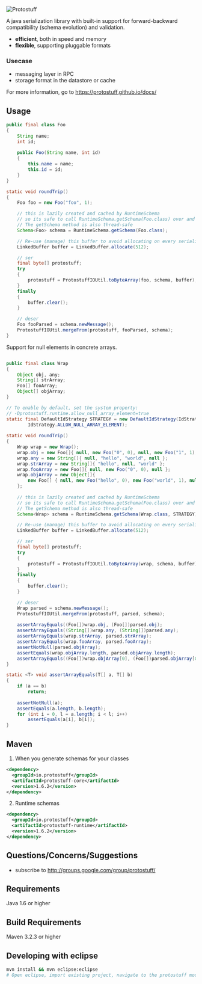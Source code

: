 
![Protostuff](https://protostuff.github.io/images/protostuff_300x100.png)

A java serialization library with built-in support for forward-backward compatibility (schema evolution) and validation.

- **efficient**, both in speed and memory
- **flexible**, supporting pluggable formats

### Usecase
- messaging layer in RPC
- storage format in the datastore or cache

For more information, go to https://protostuff.github.io/docs/

## Usage
```java
public final class Foo
{
    String name;
    int id;
    
    public Foo(String name, int id)
    {
        this.name = name;
        this.id = id;
    }
}

static void roundTrip()
{
    Foo foo = new Foo("foo", 1);

    // this is lazily created and cached by RuntimeSchema
    // so its safe to call RuntimeSchema.getSchema(Foo.class) over and over
    // The getSchema method is also thread-safe
    Schema<Foo> schema = RuntimeSchema.getSchema(Foo.class);

    // Re-use (manage) this buffer to avoid allocating on every serialization
    LinkedBuffer buffer = LinkedBuffer.allocate(512);

    // ser
    final byte[] protostuff;
    try
    {
        protostuff = ProtostuffIOUtil.toByteArray(foo, schema, buffer);
    }
    finally
    {
        buffer.clear();
    }

    // deser
    Foo fooParsed = schema.newMessage();
    ProtostuffIOUtil.mergeFrom(protostuff, fooParsed, schema);
}
```

Support for null elements in concrete arrays.
```java

public final class Wrap
{
    Object obj, any;
    String[] strArray;
    Foo[] fooArray;
    Object[] objArray;
}

// To enable by default, set the system property:
// -Dprotostuff.runtime.allow_null_array_element=true
static final DefaultIdStrategy STRATEGY = new DefaultIdStrategy(IdStrategy.DEFAULT_FLAGS | 
        IdStrategy.ALLOW_NULL_ARRAY_ELEMENT);
        
static void roundTrip()
{
    Wrap wrap = new Wrap();
    wrap.obj = new Foo[]{ null, new Foo("0", 0), null, new Foo("1", 1), null };
    wrap.any = new String[]{ null, "hello", "world", null };
    wrap.strArray = new String[]{ "hello", null, "world" };
    wrap.fooArray = new Foo[]{ null, new Foo("0", 0), null };
    wrap.objArray = new Object[]{
        new Foo[] { null, new Foo("hello", 0), new Foo("world", 1), null }
    };
    
    // this is lazily created and cached by RuntimeSchema
    // so its safe to call RuntimeSchema.getSchema(Foo.class) over and over
    // The getSchema method is also thread-safe
    Schema<Wrap> schema = RuntimeSchema.getSchema(Wrap.class, STRATEGY);

    // Re-use (manage) this buffer to avoid allocating on every serialization
    LinkedBuffer buffer = LinkedBuffer.allocate(512);

    // ser
    final byte[] protostuff;
    try
    {
        protostuff = ProtostuffIOUtil.toByteArray(wrap, schema, buffer);
    }
    finally
    {
        buffer.clear();
    }

    // deser
    Wrap parsed = schema.newMessage();
    ProtostuffIOUtil.mergeFrom(protostuff, parsed, schema);
    
    assertArrayEquals((Foo[])wrap.obj, (Foo[])parsed.obj);
    assertArrayEquals((String[])wrap.any, (String[])parsed.any);
    assertArrayEquals(wrap.strArray, parsed.strArray);
    assertArrayEquals(wrap.fooArray, parsed.fooArray);
    assertNotNull(parsed.objArray);
    assertEquals(wrap.objArray.length, parsed.objArray.length);
    assertArrayEquals((Foo[])wrap.objArray[0], (Foo[])parsed.objArray[0]);
}

static <T> void assertArrayEquals(T[] a, T[] b)
{
    if (a == b)
        return;
    
    assertNotNull(a);
    assertEquals(a.length, b.length);
    for (int i = 0, l = a.length; i < l; i++)
        assertEquals(a[i], b[i]);
}

```

## Maven

1. When you generate schemas for your classes
   
  ```xml
  <dependency>
    <groupId>io.protostuff</groupId>
    <artifactId>protostuff-core</artifactId>
    <version>1.6.2</version>
  </dependency>
  ```

2. Runtime schemas
   
  ```xml
  <dependency>
    <groupId>io.protostuff</groupId>
    <artifactId>protostuff-runtime</artifactId>
    <version>1.6.2</version>
  </dependency>
  ```

Questions/Concerns/Suggestions
------------------------------

- subscribe to http://groups.google.com/group/protostuff/

Requirements
------------

Java 1.6 or higher

Build Requirements
------------------

Maven 3.2.3 or higher

Developing with eclipse
------------------
```sh
mvn install && mvn eclipse:eclipse
# Open eclipse, import existing project, navigate to the protostuff module you're after, then hit 'Finish'.
```
